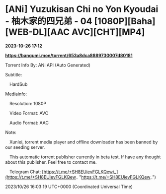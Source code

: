 # [ANi] Yuzukisan Chi no Yon Kyoudai - 柚木家的四兄弟 - 04 [1080P][Baha][WEB-DL][AAC AVC][CHT][MP4]

**2023-10-26 17:12**

**https://bangumi.moe/torrent/653a8dca8889730007d80181**

Torrent Info By: ANi API (Auto Generated)

Subtitle:

 HardSub

Mediainfo:

 Resolution: 1080P

 Video Format: AVC

 Audio Format: AAC

  

Note:

 Xunlei, torrent media player and offline downloader has been banned by our seeding server.

 This automatic torrent publisher currently in beta test. If have any thought about this publisher. Feel free to contact me.

 Telegram Chat: [https://t.me/+SH8EUievFGLKQew\_](https://t.me/+SH8EUievFGLKQew_ "https://t.me/+SH8EUievFGLKQew_")

2023/10/26 16:03:19 UTC+0000 (Coordinated Universal Time)